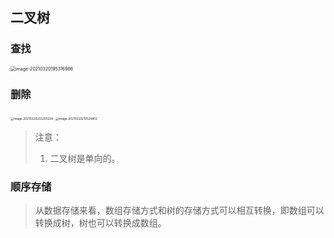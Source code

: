 ## 二叉树



### 查找

<img src="https://cdn.jsdelivr.net/gh/lwei20000/pic/image-20210320195316986.png" alt="image-20210320195316986" style="zoom:50%;" />

### 删除

<img src="https://cdn.jsdelivr.net/gh/lwei20000/pic/image-20210320203200228.png" alt="image-20210320203200228" style="zoom: 33%;" />



<img src="https://cdn.jsdelivr.net/gh/lwei20000/pic/image-20210320210524802.png" alt="image-20210320210524802" style="zoom:33%;" />

> 注意：
>
> 1. 二叉树是单向的。

### 顺序存储

> 从数据存储来看，数组存储方式和树的存储方式可以相互转换，即数组可以转换成树，树也可以转换成数组。









































